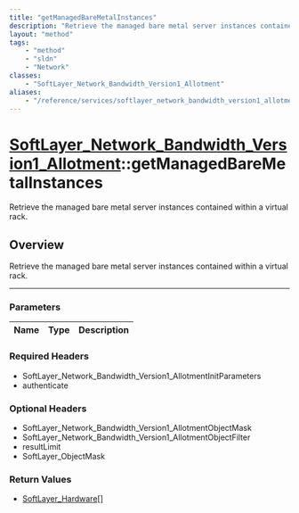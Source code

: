 ```yaml
---
title: "getManagedBareMetalInstances"
description: "Retrieve the managed bare metal server instances contained within a virtual rack."
layout: "method"
tags:
    - "method"
    - "sldn"
    - "Network"
classes:
    - "SoftLayer_Network_Bandwidth_Version1_Allotment"
aliases:
    - "/reference/services/softlayer_network_bandwidth_version1_allotment/getManagedBareMetalInstances"
---
```

# [SoftLayer_Network_Bandwidth_Version1_Allotment](/reference/services/SoftLayer_Network_Bandwidth_Version1_Allotment)::getManagedBareMetalInstances

Retrieve the managed bare metal server instances contained within a virtual rack.


## Overview 
Retrieve the managed bare metal server instances contained within a virtual rack.

-----

### Parameters 
|Name | Type | Description |
| --- | --- | --- |


### Required Headers
* SoftLayer_Network_Bandwidth_Version1_AllotmentInitParameters
* authenticate


### Optional Headers
* SoftLayer_Network_Bandwidth_Version1_AllotmentObjectMask
* SoftLayer_Network_Bandwidth_Version1_AllotmentObjectFilter
* resultLimit
* SoftLayer_ObjectMask

### Return Values
* <a href='/reference/datatypes/SoftLayer_Hardware'>SoftLayer_Hardware[] </a>





